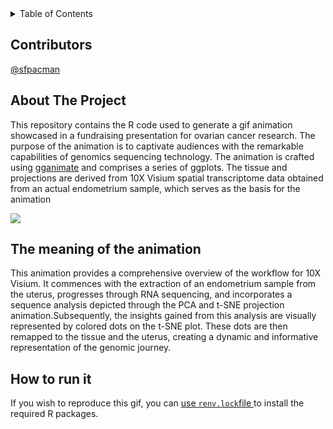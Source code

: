 <div id="top"></div>




<!-- PROJECT SHIELDS -->
<!--
*** I'm using markdown "reference style" links for readability.
*** Reference links are enclosed in brackets [ ] instead of parentheses ( ).
*** See the bottom of this document for the declaration of the reference variables
*** for contributors-url, forks-url, etc. This is an optional, concise syntax you may use.
*** https://www.markdownguide.org/basic-syntax/#reference-style-links
-->

<!-- TABLE OF CONTENTS -->
<details>
  <summary>Table of Contents</summary>
  <ol>
    <li>
      <a href="#about-the-project">About The Project</a>
        <li><a href="#prerequisites">Prerequisites</a></li>
        <li><a href="#installation">Installation</a></li>
      </ul>
    </li>
    <li><a href="#usage">Usage</a></li>
  </ol>
</details>


<!-- ABOUT THE PROJECT -->
## Contributors
[@sfpacman](https://github.com/sfpacman)

## About The Project
This repository contains the R code used to generate a gif animation showcased in a fundraising presentation for ovarian cancer research. The purpose of the animation is to captivate audiences with the remarkable capabilities of genomics sequencing technology. The animation is crafted using [gganimate](https://gganimate.com/) and comprises a series of ggplots. The tissue and projections are derived from 10X Visium spatial transcriptome data obtained from an actual endometrium sample, which serves as the basis for the animation


<img src="https://raw.githubusercontent.com/sfpacman/show_off/main/data/animation.gif">

<!-- About -->
## The meaning of the animation
This animation provides a comprehensive overview of the workflow for 10X Visium. It commences with the extraction of an endometrium sample from the uterus, progresses through RNA sequencing, and incorporates a sequence analysis depicted through the PCA and t-SNE projection animation.Subsequently, the insights gained from this analysis are visually represented by colored dots on the t-SNE plot. These dots are then remapped to the tissue and the uterus, creating a dynamic and informative representation of the genomic journey.

<!-- GETTING STARTED -->
## How to run it
If you wish to reproduce this gif, you can [use ```renv.lock```file ](https://rstudio.github.io/renv/articles/renv.html#collaboration) to install the required R packages.
